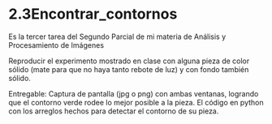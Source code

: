 # 2.3Encontrar_contornos
Es la tercer tarea del Segundo Parcial de mi materia de Análisis y Procesamiento de Imágenes

Reproducir el experimento mostrado en clase con alguna pieza de color sólido (mate para que no haya tanto rebote de luz) y con fondo también sólido.



Entregable:
Captura de pantalla (jpg o png) con ambas ventanas, logrando que el contorno verde rodee lo mejor posible a la pieza.
El código en python con los arreglos hechos para detectar el contorno de su pieza.
